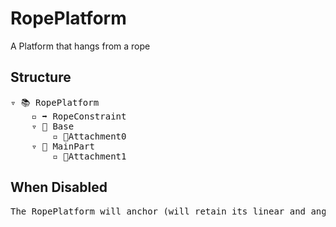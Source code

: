 # RopePlatform

A Platform that hangs from a rope

## Structure
<pre>
▿ 📚 RopePlatform
    ▫️ ➡️ RopeConstraint
    ▿ 🔲 Base 
        ▫️ 🔹Attachment0
    ▿ 🔲 MainPart 
        ▫️ 🔹Attachment1
</pre>

## When Disabled
<pre>
The RopePlatform will anchor (will retain its linear and angular velocity for when it's re-enabled)
</pre>
